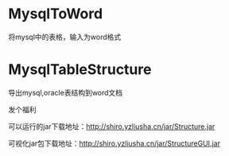 
# MysqlToWord
将mysql中的表格，输入为word格式
# MysqlTableStructure
导出mysql,oracle表结构到word文档

发个福利

可以运行的jar下载地址：http://shiro.yzliusha.cn/jar/Structure.jar

可视化jar包下载地址：http://shiro.yzliusha.cn/jar/StructureGUI.jar

